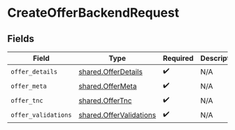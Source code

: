 # CreateOfferBackendRequest


## Fields

| Field                                                              | Type                                                               | Required                                                           | Description                                                        |
| ------------------------------------------------------------------ | ------------------------------------------------------------------ | ------------------------------------------------------------------ | ------------------------------------------------------------------ |
| `offer_details`                                                    | [shared.OfferDetails](../../models/shared/offerdetails.md)         | :heavy_check_mark:                                                 | N/A                                                                |
| `offer_meta`                                                       | [shared.OfferMeta](../../models/shared/offermeta.md)               | :heavy_check_mark:                                                 | N/A                                                                |
| `offer_tnc`                                                        | [shared.OfferTnc](../../models/shared/offertnc.md)                 | :heavy_check_mark:                                                 | N/A                                                                |
| `offer_validations`                                                | [shared.OfferValidations](../../models/shared/offervalidations.md) | :heavy_check_mark:                                                 | N/A                                                                |